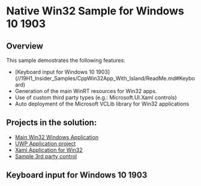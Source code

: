 # Native Win32 Sample for Windows 10 1903

## Overview

This sample demostrates the following features:
* [Keyboard input for Windows 10 1903] (//19H1_Insider_Samples/CppWin32App_With_Island/ReadMe.md#Keyboard)
* Generation of the main WinRT resources for Win32 apps.
* Use of custom third party types (e.g.: Microsoft.UI.Xaml controls)
* Auto deployment of the Microsoft VCLib library for Win32 applications
 
## Projects in the solution:

* [Main Win32 Windows Application](/19H1_Insider_Samples/CppWin32App_With_Island/SampleCppApp/ReadMe.md)
* [UWP Application project](/19H1_Insider_Samples/CppWin32App_With_Island/MyApp/ReadMe.md)
* [Xaml Application for Win32](/19H1_Insider_Samples/CppWin32App_With_Island/Microsoft.UI.Xaml.Markup/ReadMe.md)
* [Sample 3rd party control](/19H1_Insider_Samples/CppWin32App_With_Island/SampleUserControl/ReadMe.md)

## <a name="Keyboard"></a> Keyboard input for Windows 10 1903

